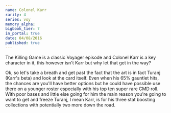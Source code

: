 ```yaml
---
name: Colonel Karr
rarity: 4
series: voy
memory_alpha:
bigbook_tier: 7
in_portal: true
date: 04/08/2016
published: true
---
```


The Killing Game is a classic Voyager episode and Colonel Karr is a key character in it, this however isn't Karr but why let that get in the way? 

Ok, so let's take a breath and get past the fact that the art is in fact Turanj (Karr's beta) and look at the card itself. Even when his 65% gauntlet hits, the chances are you'll have better options but he could have possible use there on a younger roster especially with his top ten super rare CMD roll. With poor bases and little else going for him the main reason you're going to want to get and freeze Turanj, I mean Karr, is for his three stat boosting collections with potentially two more down the road.
